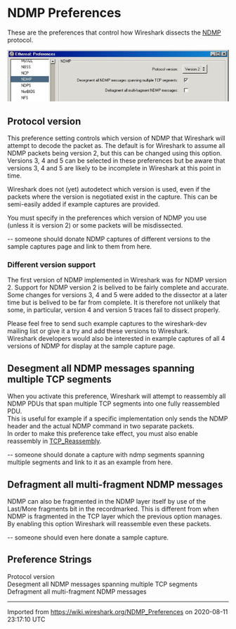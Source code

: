 # NDMP Preferences

These are the preferences that control how Wireshark dissects the [NDMP](/NDMP) protocol.

![ndmp\_preferences.jpg](uploads/__moin_import__/attachments/NDMP_Preferences/ndmp_preferences.jpg "ndmp_preferences.jpg")

## Protocol version

This preference setting controls which version of NDMP that Wireshark will attempt to decode the packet as. The default is for Wireshark to assume all NDMP packets being version 2, but this can be changed using this option. Versions 3, 4 and 5 can be selected in these preferences but be aware that versions 3, 4 and 5 are likely to be incomplete in Wireshark at this point in time.  
  
Wireshark does not (yet) autodetect which version is used, even if the packets where the version is negotiated exist in the capture. This can be semi-easily added if example captures are provided.

You must specify in the preferences which version of NDMP you use (unless it is version 2) or some packets will be misdissected.

\-- someone should donate NDMP captures of different versions to the sample captures page and link to them from here.

### Different version support

The first version of NDMP implemented in Wireshark was for NDMP version 2. Support for NDMP version 2 is belived to be fairly complete and accurate. Some changes for versions 3, 4 and 5 were added to the dissector at a later time but is belived to be far from complete. It is therefore not unlikely that some, in particular, version 4 and version 5 traces fail to dissect properly.  
  
Please feel free to send such example captures to the wireshark-dev mailing list or give it a try and add these versions to Wireshark.  
Wireshark developers would also be interested in example captures of all 4 versions of NDMP for display at the sample capture page.

## Desegment all NDMP messages spanning multiple TCP segments

When you activate this preference, Wireshark will attempt to reassembly all NDMP PDUs that span multiple TCP segments into one fully reassembled PDU.  
This is useful for example if a specific implementation only sends the NDMP header and the actual NDMP command in two separate packets.  
In order to make this preference take effect, you must also enable reassembly in [TCP\_Reassembly](/TCP_Reassembly).

\-- someone should donate a capture with ndmp segments spanning multiple segments and link to it as an example from here.

## Defragment all multi-fragment NDMP messages

NDMP can also be fragmented in the NDMP layer itself by use of the Last/More fragments bit in the recordmarked. This is different from when NDMP is fragmented in the TCP layer which the previous option manages.  
By enabling this option Wireshark will reassemble even these packets.

\-- someone should even here donate a sample capture.

## Preference Strings

Protocol version  
Desegment all NDMP messages spanning multiple TCP segments  
Defragment all multi-fragment NDMP messages

---

Imported from https://wiki.wireshark.org/NDMP_Preferences on 2020-08-11 23:17:10 UTC
